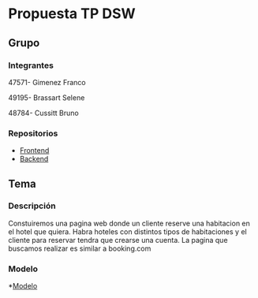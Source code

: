 # Propuesta TP DSW

## Grupo
### Integrantes
47571- Gimenez Franco

49195- Brassart Selene

48784- Cussitt Bruno

### Repositorios
* [Frontend](https://github.com/frankitook/tp-GimenezFranco-2024/tree/main/frontend)
* [Backend](https://github.com/frankitook/tp-GimenezFranco-2024/tree/main/backend)


## Tema
### Descripción
Constuiremos una pagina web donde un cliente reserve una habitacion en el hotel que quiera. Habra hoteles con distintos tipos de habitaciones y el cliente para reservar tendra que crearse una cuenta. La pagina que buscamos realizar es similar a booking.com

### Modelo
*[Modelo](https://drive.google.com/file/d/1Gl1HwThK45JRXxzXgLrNhwZ_oHRCpEyf/view?usp=sharing)
